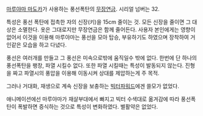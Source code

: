[마루야마 마도카](%EB%A7%88%EB%A3%A8%EC%95%BC%EB%A7%88%20%EB%A7%88%EB%8F%84%EC%B9%B4.md)가 사용하는 풍선폭탄의 [무장연금](%EB%AC%B4%EC%9E%A5%EC%97%B0%EA%B8%88.md). 시리얼 넘버는
32.

특성은 풍선 폭탄에 접촉한 자의 신장(키)을 15cm 줄이는 것. 모든 신장을 줄이면 그 대상은 소멸한다. 옷은 그대로지만 무장연금은 함께
줄어든다. 사용자 본인에게는 영향이 없어서 이것을 이용해 마루야마는 풍선을 모아 탑승, 부유하기도 하였으며 장착하여 거인같은 모습을 하고
다녔다.  

풍선은 여러개를 만들고 그 풍선은 미속으로밖에 움직일수 밖에 없다. 한번에 단 하나의 풍선폭탄을 팽창, 파열 시킬수 없다. 또한 파열
시킬때는 특성이 발동되지 않는다. 진형을 짜고 파열시의 풍압을 이용해 이동시켜 상대를 제압하는게 주 목적.  

그러나 거대화, 재생으로 계속 신장을 보충하는 [빅터파워드](%EB%B9%85%ED%84%B0%20%ED%8C%8C%EC%9B%8C%EB%93%9C.md)에겐 쓸모가 없었다.

애니메이션에선 마루야마가 재살부대에서 빠지고 빅터 수색대로 옮겨감에 따라 풍선폭탄이 폭발하면 증식하는 것으로 특성이 변화하였다. 별활약은
없었다.  

